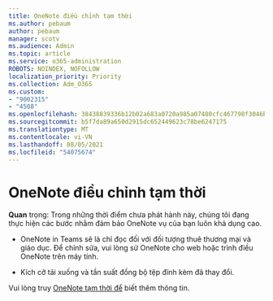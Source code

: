 ```yaml
---
title: OneNote điều chỉnh tạm thời
ms.author: pebaum
author: pebaum
manager: scotv
ms.audience: Admin
ms.topic: article
ms.service: o365-administration
ROBOTS: NOINDEX, NOFOLLOW
localization_priority: Priority
ms.collection: Adm_O365
ms.custom:
- "9002315"
- "4508"
ms.openlocfilehash: 38438839336b12b02a683a0720a985a07480cfc467798f3046b809b0144460b1
ms.sourcegitcommit: b5f7da89a650d2915dc652449623c78be6247175
ms.translationtype: MT
ms.contentlocale: vi-VN
ms.lasthandoff: 08/05/2021
ms.locfileid: "54075674"
---
```

# <a name="onenote-temporary-adjustments"></a>OneNote điều chỉnh tạm thời

**Quan** trọng: Trong những thời điểm chưa phát hành này, chúng tôi đang thực hiện các bước nhằm đảm bảo OneNote vụ của bạn luôn khả dụng cao.

- OneNote in Teams sẽ là chỉ đọc đối với đối tượng thuê thương mại và giáo dục. Để chỉnh sửa, vui lòng sử OneNote cho web hoặc trình điều OneNote trên máy tính.

- Kích cỡ tải xuống và tần suất đồng bộ tệp đính kèm đã thay đổi.

Vui lòng truy [OneNote tạm thời để](https://techcommunity.microsoft.com/t5/onenote-service-updates/awareness-of-temporary-adjustments-in-microsoft-onenote/m-p/1248100) biết thêm thông tin.
